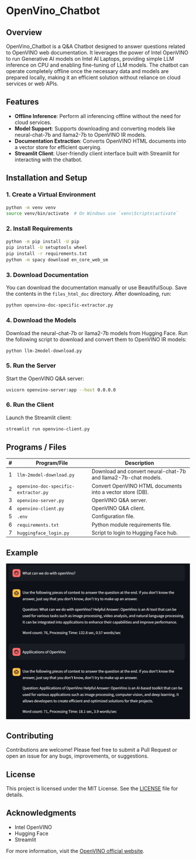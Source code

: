 # OpenVino_Chatbot

## Overview
OpenVino_Chatbot is a Q&A Chatbot designed to answer questions related to OpenVINO web documentation. It leverages the power of Intel OpenVINO to run Generative AI models on Intel AI Laptops, providing simple LLM inference on CPU and enabling fine-tuning of LLM models. The chatbot can operate completely offline once the necessary data and models are prepared locally, making it an efficient solution without reliance on cloud services or web APIs.

## Features
- **Offline Inference**: Perform all inferencing offline without the need for cloud services.
- **Model Support**: Supports downloading and converting models like neural-chat-7b and llama2-7b to OpenVINO IR models.
- **Documentation Extraction**: Converts OpenVINO HTML documents into a vector store for efficient querying.
- **Streamlit Client**: User-friendly client interface built with Streamlit for interacting with the chatbot.

## Installation and Setup

### 1. Create a Virtual Environment
```sh
python -m venv venv
source venv/bin/activate  # On Windows use `venv\Scripts\activate`
```

### 2. Install Requirements
```sh
python -m pip install -U pip
pip install -U setuptools wheel
pip install -r requirements.txt
python -m spacy download en_core_web_sm
```

### 3. Download Documentation
You can download the documentation manually or use BeautifulSoup. Save the contents in the `files_html_doc` directory. After downloading, run:
```sh
python openvino-doc-specific-extractor.py
```

### 4. Download the Models
Download the neural-chat-7b or llama2-7b models from Hugging Face. Run the following script to download and convert them to OpenVINO IR models:
```sh
python llm-2model-download.py
```

### 5. Run the Server
Start the OpenVINO Q&A server:
```sh
uvicorn openvino-server:app --host 0.0.0.0
```

### 6. Run the Client
Launch the Streamlit client:
```sh
streamlit run openvino-client.py
```

## Programs / Files

| # | Program/File                  | Description                                                         |
|---|-------------------------------|---------------------------------------------------------------------|
| 1 | `llm-2model-download.py`      | Download and convert neural-chat-7b and llama2-7b-chat models.      |
| 2 | `openvino-doc-specific-extractor.py` | Convert OpenVINO HTML documents into a vector store (DB).         |
| 3 | `openvino-server.py`          | OpenVINO Q&A server.                                                |
| 4 | `openvino-client.py`          | OpenVINO Q&A client.                                                |
| 5 | `.env`                        | Configuration file.                                                 |
| 6 | `requirements.txt`            | Python module requirements file.                                    |
| 7 | `huggingface_login.py`        | Script to login to Hugging Face hub.                                |

## Example
![pic1](./resources/Output.jpeg)

## Contributing
Contributions are welcome! Please feel free to submit a Pull Request or open an issue for any bugs, improvements, or suggestions.

## License
This project is licensed under the MIT License. See the [LICENSE](LICENSE) file for details.

## Acknowledgments
- Intel OpenVINO
- Hugging Face
- Streamlit

For more information, visit the [OpenVINO official website](https://docs.openvino.ai/latest/index.html).


